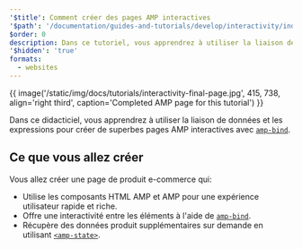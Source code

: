 ```yaml
---
'$title': Comment créer des pages AMP interactives
'$path': '/documentation/guides-and-tutorials/develop/interactivity/index.html'
$order: 0
description: Dans ce tutoriel, vous apprendrez à utiliser la liaison de données et les expressions pour créer de superbes pages AMP interactives avec amp-bind ...
'$hidden': 'true'
formats:
  - websites
---
```


{{ image('/static/img/docs/tutorials/interactivity-final-page.jpg', 415, 738, align='right third', caption='Completed AMP page for this tutorial') }}

Dans ce didacticiel, vous apprendrez à utiliser la liaison de données et les expressions pour créer de superbes pages AMP interactives avec [`amp-bind`](../../../../documentation/components/reference/amp-bind.md).

## Ce que vous allez créer

Vous allez créer une page de produit e-commerce qui:

- Utilise les composants HTML AMP et AMP pour une expérience utilisateur rapide et riche.
- Offre une interactivité entre les éléments à l'aide de [`amp-bind`](../../../../documentation/components/reference/amp-bind.md).
- Récupère des données produit supplémentaires sur demande en utilisant [`<amp-state>`](../../../../documentation/components/reference/amp-bind.md#state).
